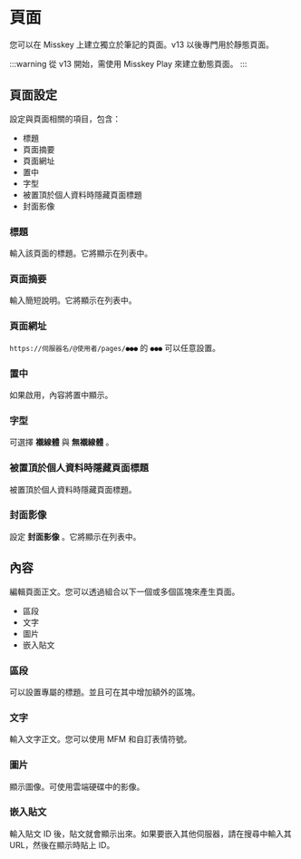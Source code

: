 # 頁面

您可以在 Misskey 上建立獨立於筆記的頁面。v13 以後專門用於靜態頁面。

:::warning
從 v13 開始，需使用 Misskey Play 來建立動態頁面。
:::

## 頁面設定

設定與頁面相關的項目，包含：

- 標題
- 頁面摘要
- 頁面網址
- 置中
- 字型
- 被置頂於個人資料時隱藏頁面標題
- 封面影像

### 標題

輸入該頁面的標題。它將顯示在列表中。

### 頁面摘要

輸入簡短說明。它將顯示在列表中。

### 頁面網址

`https://伺服器名/@使用者/pages/●●●` 的 `●●●` 可以任意設置。

### 置中

如果啟用，內容將置中顯示。

### 字型

可選擇 **襯線體** 與 **無襯線體** 。

### 被置頂於個人資料時隱藏頁面標題

被置頂於個人資料時隱藏頁面標題。

### 封面影像

設定 **封面影像** 。它將顯示在列表中。

## 內容

編輯頁面正文。您可以透過組合以下一個或多個區塊來產生頁面。

- 區段
- 文字
- 圖片
- 嵌入貼文

### 區段

可以設置專屬的標題。並且可在其中增加額外的區塊。

### 文字

輸入文字正文。您可以使用 MFM 和自訂表情符號。

### 圖片

顯示圖像。可使用雲端硬碟中的影像。

### 嵌入貼文

輸入貼文 ID 後，貼文就會顯示出來。如果要嵌入其他伺服器，請在搜尋中輸入其 URL，然後在顯示時貼上 ID。
